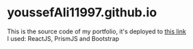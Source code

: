# youssefAli11997.github.io
This is the source code of my portfolio, it's deployed to <a href="https://youssefali11997.github.io/">this link</a><br>
I used: ReactJS, PrismJS and Bootstrap
